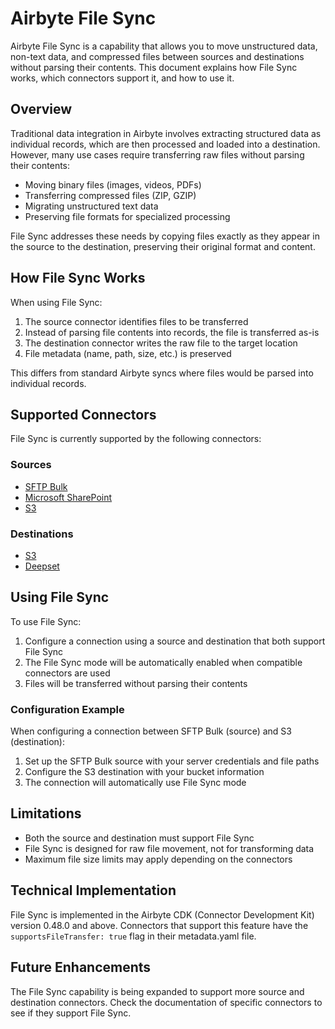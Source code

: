 # Airbyte File Sync

Airbyte File Sync is a capability that allows you to move unstructured data, non-text data, and compressed files between sources and destinations without parsing their contents. This document explains how File Sync works, which connectors support it, and how to use it.

## Overview

Traditional data integration in Airbyte involves extracting structured data as individual records, which are then processed and loaded into a destination. However, many use cases require transferring raw files without parsing their contents:

- Moving binary files (images, videos, PDFs)
- Transferring compressed files (ZIP, GZIP)
- Migrating unstructured text data
- Preserving file formats for specialized processing

File Sync addresses these needs by copying files exactly as they appear in the source to the destination, preserving their original format and content.

## How File Sync Works

When using File Sync:

1. The source connector identifies files to be transferred
2. Instead of parsing file contents into records, the file is transferred as-is
3. The destination connector writes the raw file to the target location
4. File metadata (name, path, size, etc.) is preserved

This differs from standard Airbyte syncs where files would be parsed into individual records.

## Supported Connectors

File Sync is currently supported by the following connectors:

### Sources
- [SFTP Bulk](../integrations/sources/sftp-bulk.md)
- [Microsoft SharePoint](../integrations/sources/microsoft-sharepoint.md)
- [S3](../integrations/sources/s3.md)

### Destinations
- [S3](../integrations/destinations/s3.md)
- [Deepset](../integrations/destinations/deepset.md)

## Using File Sync

To use File Sync:

1. Configure a connection using a source and destination that both support File Sync
2. The File Sync mode will be automatically enabled when compatible connectors are used
3. Files will be transferred without parsing their contents

### Configuration Example

When configuring a connection between SFTP Bulk (source) and S3 (destination):

1. Set up the SFTP Bulk source with your server credentials and file paths
2. Configure the S3 destination with your bucket information
3. The connection will automatically use File Sync mode

## Limitations

- Both the source and destination must support File Sync
- File Sync is designed for raw file movement, not for transforming data
- Maximum file size limits may apply depending on the connectors

## Technical Implementation

File Sync is implemented in the Airbyte CDK (Connector Development Kit) version 0.48.0 and above. Connectors that support this feature have the `supportsFileTransfer: true` flag in their metadata.yaml file.

## Future Enhancements

The File Sync capability is being expanded to support more source and destination connectors. Check the documentation of specific connectors to see if they support File Sync.
